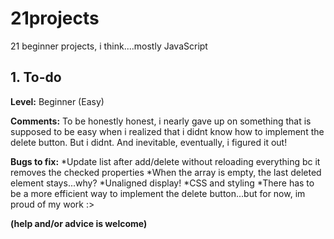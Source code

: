 # 21projects
21 beginner projects, i think....mostly JavaScript

## 1. To-do
**Level:**
Beginner (Easy)

**Comments:**
To be honestly honest, i nearly gave up on something that is supposed to be easy when i realized that i didnt know how to implement the delete button. But i didnt. And inevitable, eventually, i figured it out!

**Bugs to fix:**
*Update list after add/delete without reloading everything bc it removes the checked properties
*When the array is empty, the last deleted element stays...why?
*Unaligned display!
*CSS and styling
*There has to be a more efficient way to implement the delete button...but for now, im proud of my work :>

__(help and/or advice is welcome)__